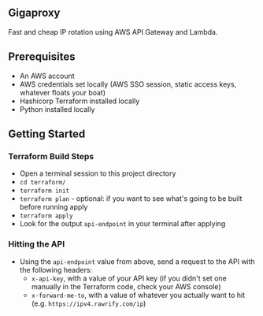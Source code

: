 ## Gigaproxy

Fast and cheap IP rotation using AWS API Gateway and Lambda.

## Prerequisites
- An AWS account
- AWS credentials set locally (AWS SSO session, static access keys, whatever floats your boat)
- Hashicorp Terraform installed locally
- Python installed locally

## Getting Started

### Terraform Build Steps
- Open a terminal session to this project directory
- `cd terraform/`
- `terraform init` 
- `terraform plan` - optional: if you want to see what's going to be built before running apply
- `terraform apply`
- Look for the output `api-endpoint` in your terminal after applying

### Hitting the API
- Using the `api-endpoint` value from above, send a request to the API with the following headers:
    - `x-api-key`, with a value of your API key (if you didn't set one manually in the Terraform code, check your AWS console)
    - `x-forward-me-to`, with a value of whatever you actually want to hit (e.g. `https://ipv4.rawrify.com/ip`)
